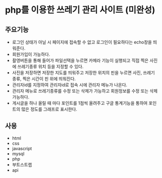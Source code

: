 # php를 이용한 쓰레기 관리 사이트 (미완성)

## 주요기능
- 로그인 상태가 아닐 시 페이지에 접속할 수 없고 로그인이 필요하다는 echo창을 띄워준다. 
- 회원가입이 가능하다.
- 촬영버튼을 통해 들어가 파일선택을 누르면 카메라 기능이 실행되고 직접 찍은 사진에 쓰레기종류 위치 등을  지정할 수 있다.
- 사진을 저장하면 저장한 지도를 띄워주고 저장한 위치의 핀을 누르면 사진, 쓰레기종류, 찍은 시간이 핀 위에 띄워진다.
- 관리자id를 지정하여 관리자id로 접속 시에 관리자 메뉴가 나온다.
- 관리자 메뉴로 쓰레기종류를 수정 또는 삭제가 가능하고 회원정보를 수정 또는 삭제 가능하다.
- 게시글을 하나 올릴 때 마다 포인트를 1점씩 올려주고 구글 통계기능을 통하여 포인트의 많은 정도를 그래프로 표시한다.

## 사용
- html
- css
- javascript
- mysql
- php
- 부트스트랩
- api
